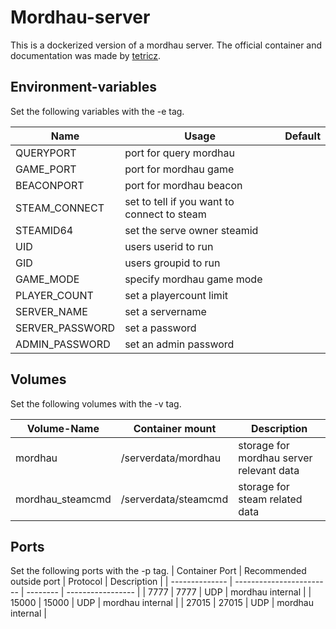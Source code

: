 # Mordhau-server
This is a dockerized version of a mordhau server.
The official container and documentation was made by [tetricz](https://hub.docker.com/r/tetricz/mordhau-server).

## Environment-variables
Set the following variables with the -e tag.

| Name | Usage                                                | Default |
| ---- | ---------------------------------------------------- | ------- |
| QUERYPORT | port for query mordhau                          |         |
| GAME_PORT | port for mordhau game                           |         |
| BEACONPORT | port for mordhau beacon                        |         |
| STEAM_CONNECT | set to tell if you want to connect to steam |         |
| STEAMID64 | set the serve owner steamid                     |         |
| UID | users userid to run                                   |         |
| GID | users groupid to run                                  |         |
| GAME_MODE | specify mordhau game mode                       |         |
| PLAYER_COUNT | set a playercount limit                      |         |
| SERVER_NAME | set a servername                              |         |
| SERVER_PASSWORD | set a password                            |         |
| ADMIN_PASSWORD | set an admin password                      |         |

## Volumes
Set the following volumes with the -v tag.

| Volume-Name      | Container mount      | Description             |
| ---------------- | -------------------- | ---------------------------------------- |
| mordhau          | /serverdata/mordhau  | storage for mordhau server relevant data |
| mordhau_steamcmd | /serverdata/steamcmd | storage for steam related data           |


## Ports
Set the following ports with the -p tag.
| Container Port | Recommended outside port | Protocol | Description       |
| -------------- | ------------------------ | -------- | ----------------- |
| 7777           | 7777                     | UDP      |  mordhau internal |
| 15000          | 15000                    | UDP      |  mordhau internal |
| 27015          | 27015                    | UDP      |  mordhau internal |

